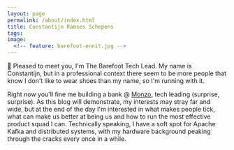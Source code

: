 ```yaml
---
layout: page
permalink: /about/index.html
title: Constantijn Ramses Schepens
tags:
image:
  <!-- feature: barefoot-ennit.jpg -->
---
```


👋 Pleased to meet you, I'm The Barefoot Tech Lead. My name is Constantijn, but in a professional context there seem to be more people that know I don't like to wear shoes than my name, so I'm running with it.

Right now you'll fine me building a bank @ [Monzo](https://monzo.com), tech leading (surprise, surprise). As this blog will demonstrate, my interests may stray far and wide, but at the end of the day I'm interested in what makes people tick, what can make us better at being us and how to run the most effective product squad I can. Technically speaking, I have a soft spot for Apache Kafka and distributed systems, with my hardware background peaking through the cracks every once in a while.
